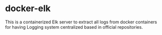 # docker-elk

This is a containerized Elk server to extract all logs from docker containers for having Logging system centralized based in official repositories.
